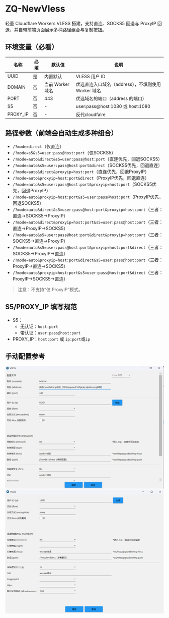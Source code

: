 # ZQ-NewVless

轻量 Cloudflare Workers VLESS 搭建，支持直连、SOCKS5 回退与 ProxyIP 回退，并自带前端页面展示多种路径组合与复制按钮。

## 环境变量（必看）

| 名称 | 必填 | 默认值 |说明 |
| --- | --- | --- | --- |
| UUID | 是 | 内置默认 | VLESS 用户 ID |
| DOMAIN | 否 | 当前 Worker 域名 |  优选直连入口域名（address），不填则使用 Worker 域名 |
| PORT | 否 | 443 | 优选域名的端口（address 的端口） |
| S5 | 否 | - | user:pass@host:1080 或 host:1080 | SOCKS5 代理（支持带认证或无认证） |
| PROXY_IP | 否 | - |  反代cloudfalre |


## 路径参数（前端会自动生成多种组合）

  * `/?mode=direct`（仅直连）
  * `/?mode=s5&s5=user:pass@host:port`（仅SOCKS5）
  * `/?mode=auto&direct&s5=user:pass@host:port`（直连优先，回退SOCKS5）
  * `/?mode=auto&s5=user:pass@host:port&direct`（SOCKS5优先，回退直连）
  * `/?mode=auto&direct&proxyip=host:port`（直连优先，回退ProxyIP）
  * `/?mode=auto&proxyip=host:port&direct`（ProxyIP优先，回退直连）
  * `/?mode=auto&s5=user:pass@host:port&proxyip=host:port`（SOCKS5优先，回退ProxyIP）
  * `/?mode=auto&proxyip=host:port&s5=user:pass@host:port`（ProxyIP优先，回退SOCKS5）
  * `/?mode=auto&direct&s5=user:pass@host:port&proxyip=host:port`（三者：直连→SOCKS5→ProxyIP）
  * `/?mode=auto&direct&proxyip=host:port&s5=user:pass@host:port`（三者：直连→ProxyIP→SOCKS5）
  * `/?mode=auto&s5=user:pass@host:port&direct&proxyip=host:port`（三者：SOCKS5→直连→ProxyIP）
  * `/?mode=auto&s5=user:pass@host:port&proxyip=host:port&direct`（三者：SOCKS5→ProxyIP→直连）
  * `/?mode=auto&proxyip=host:port&direct&s5=user:pass@host:port`（三者：ProxyIP→直连→SOCKS5）
  * `/?mode=auto&proxyip=host:port&s5=user:pass@host:port&direct`（三者：ProxyIP→SOCKS5→直连）

> 注意：不支持“仅 ProxyIP”模式。

## S5/PROXY_IP 填写规范

- S5：
  - 无认证：`host:port`
  - 带认证：`user:pass@host:port`
- PROXY_IP：`host:port` 或 `ip:port`或`ip`

## 手动配置参考
![v2rayN](1.png)
![nekobox](2.png)
